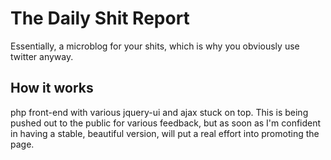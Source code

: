 # The Daily Shit Report
Essentially, a microblog for your shits, which is why you obviously use twitter anyway.

## How it works
php front-end with various jquery-ui and ajax stuck on top. This is being pushed out to the public for various feedback, but as soon as I'm confident in having a stable, beautiful version, will put a real effort into promoting the page.